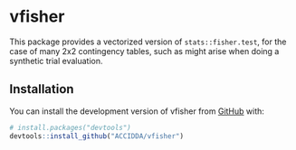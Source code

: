 
# vfisher

<!-- badges: start -->
<!-- badges: end -->

This package provides a vectorized version of `stats::fisher.test`, for the case of many 2x2 contingency tables, such as might arise when doing a synthetic trial evaluation.

## Installation

You can install the development version of vfisher from [GitHub](https://github.com/) with:

``` r
# install.packages("devtools")
devtools::install_github("ACCIDDA/vfisher")
```
